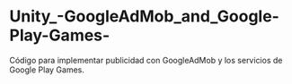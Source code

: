 # Unity_-GoogleAdMob_and_Google-Play-Games-
Código para implementar publicidad con GoogleAdMob y los servicios de Google Play Games.
